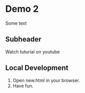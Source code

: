 # Demo 2

Some text

## Subheader

Watch tuturial on youtube

## Local Development

1. Open new.html in your browser.
2. Have fun.